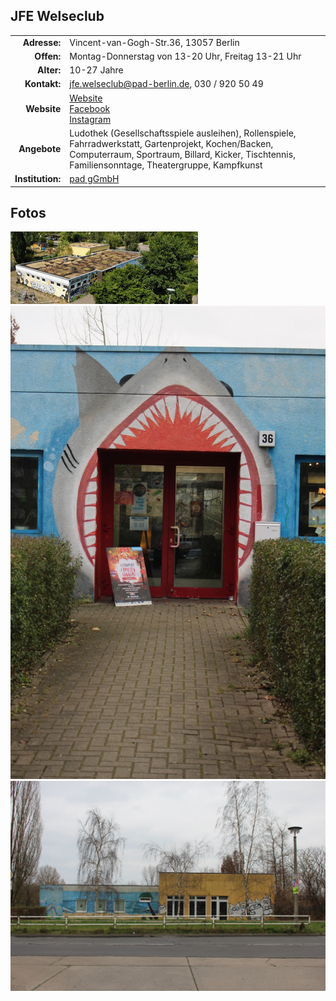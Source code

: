 ## JFE Welseclub


|||
-:|-
**Adresse:**  | Vincent-van-Gogh-Str.36,  13057 Berlin
**Offen:** | Montag-Donnerstag von 13-20 Uhr, Freitag 13-21 Uhr
**Alter:**   | 10-27 Jahre
**Kontakt:** | jfe.welseclub@pad-berlin.de, 030 / 920 50 49
**Website** | [Website](https://www.pad-berlin.de/jugendarbeit-praevention-und-qualifikation/jfe-welseclub) <br> [Facebook](https://www.facebook.com/Welseclub/) <br> [Instagram](https://www.instagram.com/jfe.welseclub/)
**Angebote** | Ludothek (Gesellschaftsspiele ausleihen), Rollenspiele, Fahrradwerkstatt, Gartenprojekt, Kochen/Backen, Computerraum,  Sportraum, Billard, Kicker, Tischtennis, Familiensonntage, Theatergruppe, Kampfkunst
**Institution:** |  [pad gGmbH](https://www.pad-berlin.de/)

## Fotos

<img src="../images/welseclub.jpg" />
<img src="../images/wc36-eingang.JPG" width="600px" />
<img src="../images/wc36-seite.jpg" width="600px" />
